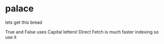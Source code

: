 # palace
lets get this bread

True and False uses Capital letters!
Direct Fetch is much faster indexing so use it
